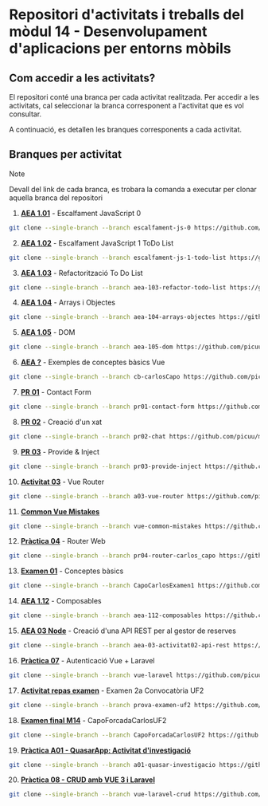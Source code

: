 # Repositori d'activitats i treballs del mòdul 14 - Desenvolupament d'aplicacions per entorns mòbils

## Com accedir a les activitats?

El repositori conté una branca per cada activitat realitzada. Per accedir a les activitats, cal seleccionar la branca corresponent a l'activitat que es vol consultar.

A continuació, es detallen les branques corresponents a cada activitat.

## Branques per activitat

> [!NOTE]
> Devall del link de cada branca, es trobara la comanda a executar per clonar aquella branca del repositori

1. **[AEA 1.01](https://github.com/picuu/m14/tree/escalfament-js-0)** - Escalfament JavaScript 0

```bash
git clone --single-branch --branch escalfament-js-0 https://github.com/picuu/m14.git
```

2. **[AEA 1.02](https://github.com/picuu/m14/tree/escalfament-js-1-todo-list)** - Escalfament JavaScript 1 ToDo List

```bash
git clone --single-branch --branch escalfament-js-1-todo-list https://github.com/picuu/m14.git
```

3. **[AEA 1.03](https://github.com/picuu/m14/tree/aea-103-refactor-todo-list)** - Refactorització To Do List

```bash
git clone --single-branch --branch aea-103-refactor-todo-list https://github.com/picuu/m14.git
```

4. **[AEA 1.04](https://github.com/picuu/m14/tree/aea-104-arrays-objectes)** - Arrays i Objectes

```bash
git clone --single-branch --branch aea-104-arrays-objectes https://github.com/picuu/m14.git
```

5. **[AEA 1.05](https://github.com/picuu/m14/tree/aea-105-dom)** - DOM

```bash
git clone --single-branch --branch aea-105-dom https://github.com/picuu/m14.git
```

6. **[AEA ?](https://github.com/picuu/m14/tree/cb-carlosCapo)** - Exemples de conceptes bàsics Vue

```bash
git clone --single-branch --branch cb-carlosCapo https://github.com/picuu/m14.git
```

7. **[PR 01](https://github.com/picuu/m14/tree/pr01-contact-form)** - Contact Form

```bash
git clone --single-branch --branch pr01-contact-form https://github.com/picuu/m14.git
```

8. **[PR 02](https://github.com/picuu/m14/tree/pr02-chat)** - Creació d'un xat

```bash
git clone --single-branch --branch pr02-chat https://github.com/picuu/m14.git
```

9. **[PR 03](https://github.com/picuu/m14/tree/pr03-provide-inject)** - Provide & Inject

```bash
git clone --single-branch --branch pr03-provide-inject https://github.com/picuu/m14.git
```

10. **[Activitat 03](https://github.com/picuu/m14/tree/a03-vue-router)** - Vue Router

```bash
git clone --single-branch --branch a03-vue-router https://github.com/picuu/m14.git
```

11. **[Common Vue Mistakes](https://github.com/picuu/m14/tree/vue-common-mistakes)**

```bash
git clone --single-branch --branch vue-common-mistakes https://github.com/picuu/m14.git
```

12. **[Pràctica 04](https://github.com/picuu/m14/tree/pr04-router-carlos_capo)** - Router Web

```bash
git clone --single-branch --branch pr04-router-carlos_capo https://github.com/picuu/m14.git
```

13. **[Examen 01](https://github.com/picuu/m14/tree/CapoCarlosExamen1)** - Conceptes bàsics

```bash
git clone --single-branch --branch CapoCarlosExamen1 https://github.com/picuu/m14.git
```

14. **[AEA 1.12](https://github.com/picuu/m14/tree/aea-112-composables)** - Composables

```bash
git clone --single-branch --branch aea-112-composables https://github.com/picuu/m14.git
```

15. **[AEA 03 Node](https://github.com/picuu/m14/tree/aea-03-activitat02-api-rest)** - Creació d'una API REST per al gestor de reserves

```bash
git clone --single-branch --branch aea-03-activitat02-api-rest https://github.com/picuu/m14.git
```

16. **[Pràctica 07](https://github.com/picuu/m14/tree/vue-laravel)** - Autenticació Vue + Laravel

```bash
git clone --single-branch --branch vue-laravel https://github.com/picuu/m14.git
```

17. **[Activitat repas examen](https://github.com/picuu/m14/tree/prova-examen-uf2)** - Examen 2a Convocatòria UF2

```bash
git clone --single-branch --branch prova-examen-uf2 https://github.com/picuu/m14.git
```

18. **[Examen final M14](https://github.com/picuu/m14/tree/CapoForcadaCarlosUF2)** - CapoForcadaCarlosUF2

```bash
git clone --single-branch --branch CapoForcadaCarlosUF2 https://github.com/picuu/m14.git
```

19. **[Pràctica A01 - QuasarApp: Activitat d'investigació](https://github.com/picuu/m14/tree/a01-quasar-investigacio)**

```bash
git clone --single-branch --branch a01-quasar-investigacio https://github.com/picuu/m14.git
```

20. **[Pràctica 08 - CRUD amb VUE 3 i Laravel](https://github.com/picuu/m14/tree/vue-laravel-crud)**

```bash
git clone --single-branch --branch vue-laravel-crud https://github.com/picuu/m14.git
```
